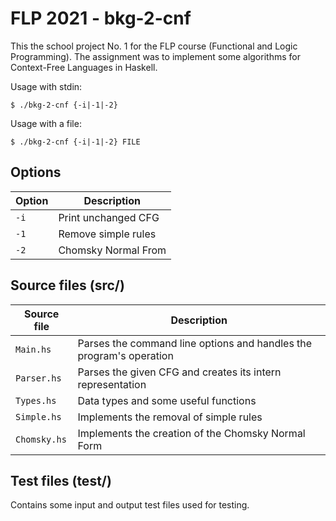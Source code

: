 # FLP 2021 - bkg-2-cnf
This the school project No. 1 for the FLP course (Functional and Logic Programming).
The assignment was to implement some algorithms for Context-Free Languages in Haskell.

Usage with stdin:
```console
$ ./bkg-2-cnf {-i|-1|-2}
```

Usage with a file:
```console
$ ./bkg-2-cnf {-i|-1|-2} FILE
```

## Options

| Option | Description         |
|--------|---------------------|
|  `-i`  | Print unchanged CFG |
|  `-1`  | Remove simple rules |
|  `-2`  | Chomsky Normal From |

## Source files (src/)

| Source file  | Description
|--------------|-----------------------
| `Main.hs`    | Parses the command line options and handles the program's operation
| `Parser.hs`  | Parses the given CFG and creates its intern representation
| `Types.hs`   | Data types and some useful functions
| `Simple.hs`  | Implements the removal of simple rules
| `Chomsky.hs` | Implements the creation of the Chomsky Normal Form

## Test files (test/)

Contains some input and output test files used for testing.
